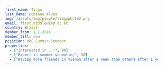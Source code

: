 ```yaml
---
first_name: Tiago
last_name: Lubiana Alves
img: /assets/img/people/tiagophoto2.png
email: first.middle@imp.ac.at
country: Brazil
member_from: 1.1.2016
member_till: now
position: VBC Summer Student
properties:
  - ["Interested in ...", 80]
  - ["Expert in summer schooling", 50]
  - ["Having more friends in Vienna after 1 week than others after 1 year", 17]
---
```

